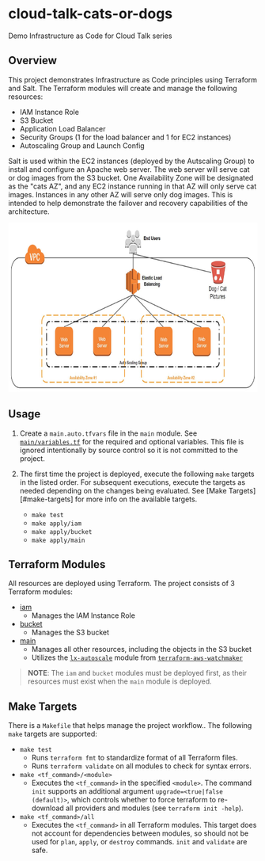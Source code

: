# cloud-talk-cats-or-dogs

Demo Infrastructure as Code for Cloud Talk series

## Overview

This project demonstrates Infrastructure as Code principles using Terraform
and Salt. The Terraform modules will create and manage the following resources:

* IAM Instance Role
* S3 Bucket
* Application Load Balancer
* Security Groups (1 for the load balancer and 1 for EC2 instances)
* Autoscaling Group and Launch Config

Salt is used within the EC2 instances (deployed by the Autscaling Group) to
install and configure an Apache web server. The web server will serve cat or
dog images from the S3 bucket. One Availability Zone will be designated as the
"cats AZ", and any EC2 instance running in that AZ will only serve cat images.
Instances in any other AZ will serve only dog images. This is intended to help
demonstrate the failover and recovery capabilities of the architecture.

<p align="center">
  <img width="800" height="342" src=".static/overview.jpg">
</p>

## Usage

1. Create a `main.auto.tfvars` file in the `main` module. See [`main/variables.tf`](main/variables.tf)
   for the required and optional variables. This file is ignored intentionally
   by source control so it is not committed to the project.

2. The first time the project is deployed, execute the following `make` targets
   in the listed order. For subsequent executions, execute the targets as needed
   depending on the changes being evaluated. See [Make Targets][#make-targets]
   for more info on the available targets.

   * `make test`
   * `make apply/iam`
   * `make apply/bucket`
   * `make apply/main`

## Terraform Modules

All resources are deployed using Terraform. The project consists of 3 Terraform
modules:

* [iam](./iam)
  * Manages the IAM Instance Role
* [bucket](./bucket)
  * Manages the S3 bucket
* [main](./main)
  * Manages all other resources, including the objects in the S3 bucket
  * Utilizes the [`lx-autoscale`][lx-autoscale] module from [`terraform-aws-watchmaker`][terraform-aws-watchmaker]

[lx-autoscale]: https://github.com/MetroStar/terraform-aws-watchmaker/tree/master/modules/lx-autoscale
[terraform-aws-watchmaker]: https://github.com/MetroStar/terraform-aws-watchmaker

> **NOTE**: The `iam` and `bucket` modules must be deployed first, as their
resources must exist when the `main` module is deployed.

## Make Targets

There is a `Makefile` that helps manage the project workflow.. The following
`make` targets are supported:

* `make test`
  * Runs `terraform fmt` to standardize format of all Terraform files.
  * Runs `terraform validate` on all modules to check for syntax errors.
* `make <tf_command>/<module>`
  * Executes the `<tf_command>` in the specified `<module>`. The command `init`
    supports an additional argument `upgrade=<true|false (default)>`, which
    controls whether to force terraform to re-download all providers and modules
    (see `terraform init -help`).
* `make <tf_command>/all`
  * Executes the `<tf_command>` in all Terraform modules. This target does not
    account for dependencies between modules, so should not be used for `plan`,
    `apply`, or `destroy` commands. `init` and `validate` are safe.
